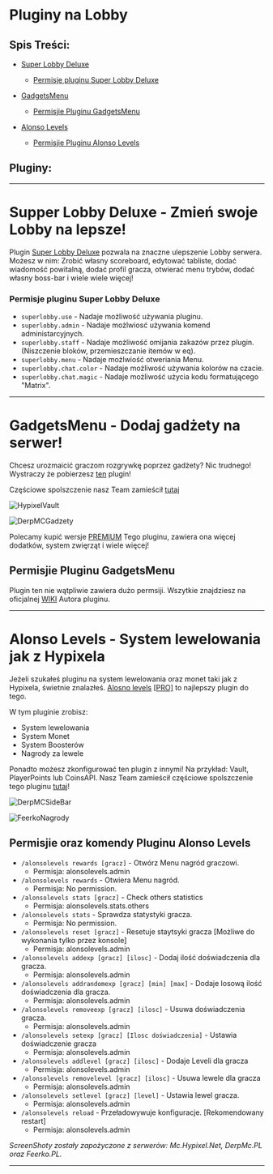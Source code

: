 # Pluginy na Lobby

## Spis Treści:
- [Super Lobby Deluxe](https://github.com/vBagieta/Minecraft/blob/main/Pluginy/plugin-lobby.md#supper-lobby-deluxe----zr%C3%B3b-swoje-lobby-lepsze)
  - [Permisje pluginu Super Lobby Deluxe](https://github.com/vBagieta/Minecraft/blob/main/Pluginy/plugin-lobby.md#permisje-pluginu-super-lobby-deluxe)

- [GadgetsMenu](https://github.com/vBagieta/Minecraft/blob/main/Pluginy/plugin-lobby.md#gadgetsmenu----dodaj-gad%C5%BCety-na-serwer)
  - [Permisjie Pluginu GadgetsMenu](https://github.com/vBagieta/Minecraft/blob/main/Pluginy/plugin-lobby.md#permisjie-pluginu-gadgetsmenu)

- [Alonso Levels](https://github.com/vBagieta/Minecraft/blob/main/Pluginy/plugin-lobby.md#alonso-levels----system-lewelowania-jak-z-hypixela)
  - [Permisjie Pluginu Alonso Levels](https://github.com/vBagieta/Minecraft/blob/main/Pluginy/plugin-lobby.md#permisjie-oraz-komendy-pluginu-alonso-levels)

## Pluginy:

---

# Supper Lobby Deluxe -  Zmień swoje Lobby na lepsze!
Plugin [Super Lobby Deluxe](https://www.spigotmc.org/resources/%E2%9C%AA-superlobbydeluxe-1-8-8-1-17-x-%E2%9C%AA.20400/) pozwala na znaczne ulepszenie Lobby serwera. Możesz w nim: Zrobić własny scoreboard, edytować tabliste, dodać wiadomość powitalną, dodać profil gracza, otwierać menu trybów, dodać własny boss-bar i wiele wiele więcej!

### Permisje pluginu Super Lobby Deluxe

- `superlobby.use` - Nadaje możliwość używania pluginu.
- `superlobby.admin` - Nadaje możlwiosć używania komend administarcyjnych.
- `superlobby.staff` - Nadaje możliwość omijania zakazów przez plugin.(Niszczenie bloków, przemieszczanie itemów w eq).
- `superlobby.menu` - Nadaje możlwiość otweriania Menu.
- `superlobby.chat.color` - Nadaje możliwość używania kolorów na czacie.
- `superlobby.chat.magic` - Nadaje możliwość użycia kodu formatującego "Matrix".

---

# GadgetsMenu -  Dodaj gadżety na serwer!
Chcesz urozmaicić graczom rozgrywkę poprzez gadżety? Nic trudnego! Wystraczy że pobierzesz [ten](https://www.spigotmc.org/resources/gadgetsmenu-1-8-1-18-1-free.10885/) plugin!

Częściowe spolszczenie nasz Team zamieścił [tutaj](https://github.com/vBagieta/Minecraft/blob/main/Pluginy/Spolszczenia/spolszczenie-gadgetsmenu-premium.md)

![HypixelVault](https://i.imgur.com/9yUWiZP.png)

![DerpMCGadzety](https://i.imgur.com/cQhj72G.png)

Polecamy kupić wersje [PREMIUM](https://www.spigotmc.org/resources/gadgetsmenu-1-8-1-18-1-premium.62831/) Tego pluginu, zawiera ona więcej dodatków, system zwięrząt i wiele więcej!

## Permisjie Pluginu GadgetsMenu
Plugin ten nie wątpliwie zawiera dużo permsiji. Wszytkie znajdziesz na oficjalnej [WIKI](https://github.com/yapzhenyie/GadgetsMenu/wiki/Permissions) Autora pluginu. 

---

# Alonso Levels -  System lewelowania jak z Hypixela

Jeżeli szukałeś pluginu na system lewelowania oraz monet taki jak z Hypixela, świetnie znalazłeś. [Alosno levels](https://www.spigotmc.org/resources/%E2%9C%85-alonsolevels-1-8-1-18-%E2%80%A2-add-levels-to-your-network-rewards-database-hikaricp.83380/) [[PRO]](https://www.spigotmc.org/resources/%E2%9C%85-alonsolevels-pro-1-8-1-18-%E2%80%A2-add-levels-to-your-network-rewards-mysql-hikaricp-custom-slots.85968/) to najlepszy plugin do tego.


W tym pluginie zrobisz:
- System lewelowania
- System Monet
- System Boosterów
- Nagrody za lewele

Ponadto możesz zkonfigurować ten plugin z innymi! Na przykład: Vault, PlayerPoints lub CoinsAPI.
Nasz Team zamieścił częściowe spolszczenie tego pluginu [tutaj](https://github.com/vBagieta/Minecraft/blob/main/Pluginy/Spolszczenia/spolszczenie-alonsolevelspro.md)!

![DerpMCSideBar](https://i.imgur.com/ltQHlFP.png)

![FeerkoNagrody](https://i.imgur.com/vMpmK8H.png)


## Permisjie oraz komendy Pluginu Alonso Levels
- `/alonsolevels rewards [gracz]` - Otwórz Menu nagród graczowi.
  - Permisja: alonsolevels.admin
- `/alonsolevels rewards` - Otwiera Menu nagród.
  - Permisja: No permission.
- `/alonsolevels stats [gracz]` - Check others statistics
  - Permisja: alonsolevels.stats.others
- `/alonsolevels stats` - Sprawdza statystyki gracza.
  - Permisja: No permission.
- `/alonsolevels reset [gracz]` - Resetuje staytsyki gracza [Możliwe do wykonania tylko przez konsole]
  - Permisja: alonsolevels.admin
- `/alonsolevels addexp [gracz] [ilosc]` - Dodaj ilość doświadczenia dla gracza.
  - Permisja: alonsolevels.admin
- `/alonsolevels addrandomexp [gracz] [min] [max]` - Dodaje losową ilość doświadczenia dla gracza.
  - Permisja: alonsolevels.admin
- `/alonsolevels removeexp [gracz] [ilosc]` - Usuwa doświadczenia gracza.
  - Permisja: alonsolevels.admin
- `/alonsolevels setexp [gracz] [Ilosc doświadczenia]` - Ustawia doświadczenie gracza
  - Permisja: alonsolevels.admin
- `/alonsolevels addlevel [gracz] [ilosc]` - Dodaje Leveli dla gracza
  - Permisja: alonsolevels.admin
- `/alonsolevels removelevel [gracz] [ilosc]` - Usuwa lewele dla gracza
  - Permisja: alonsolevels.admin
- `/alonsolevels setlevel [gracz] [level]` - Ustawia lewel gracza.
  - Permisja: alonsolevels.admin
- `/alonsolevels reload` - Przeładowywuje konfiguracje. [Rekomendowany restart]
  - Permisja: alonsolevels.admin

*ScreenShoty zostały zapożyczone z serwerów: Mc.Hypixel.Net, DerpMc.PL oraz Feerko.PL.*

---

